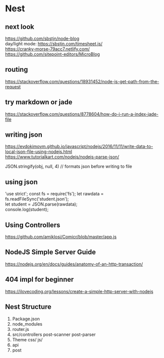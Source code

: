 # Nest

## next look
https://github.com/sbstjn/node-blog    
day/light mode: https://sbstjn.com/timesheet.js/      
https://cranky-morse-79acc7.netlify.com/    
https://github.com/sitepoint-editors/MicroBlog    

## routing
https://stackoverflow.com/questions/18931452/node-js-get-path-from-the-request

## try markdown or jade
https://stackoverflow.com/questions/8778604/how-do-i-run-a-index-jade-file

## writing json
https://evdokimovm.github.io/javascript/nodejs/2016/11/11/write-data-to-local-json-file-using-nodejs.html
https://www.tutorialkart.com/nodejs/nodejs-parse-json/

JSON.stringify(obj, null, 4)
// formats json before writing to file

## using json
'use strict';
const fs = require('fs');
let rawdata = fs.readFileSync('student.json');  
let student = JSON.parse(rawdata);  
console.log(student); 


## Using Controllers
https://github.com/amiklosi/Comicr/blob/master/app.js

## NodeJS Simple Server Guide
https://nodejs.org/en/docs/guides/anatomy-of-an-http-transaction/

## 404 impl for beginner
https://ilovecoding.org/lessons/create-a-simple-http-server-with-nodejs

## Nest Structure

1. Package.json
2. node_modules
3. router.js
4. src/controllers
	post-scanner
	post-parser
3. Theme
	css/
	js/
4. api
5. post
